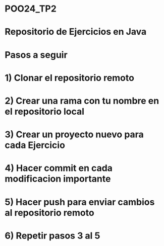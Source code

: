 # POO24_TP2
# Repositorio de Ejercicios en Java
# Pasos a seguir
# 1) Clonar el repositorio remoto
# 2) Crear una rama con tu nombre en el repositorio local
# 3) Crear un proyecto nuevo para cada Ejercicio
# 4) Hacer commit en cada modificacion importante
# 5) Hacer push para enviar cambios al repositorio remoto
# 6) Repetir pasos 3 al 5
